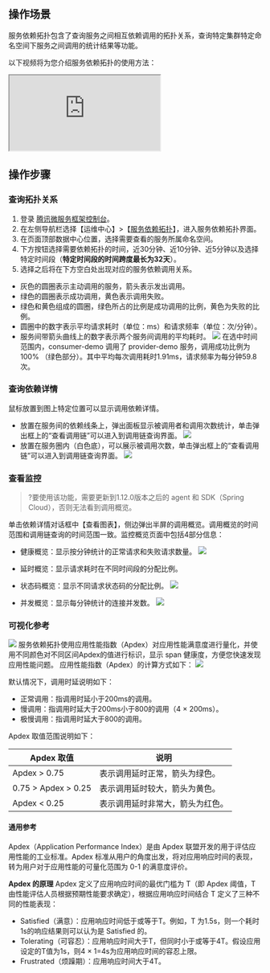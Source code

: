 ## 操作场景
服务依赖拓扑包含了查询服务之间相互依赖调用的拓扑关系，查询特定集群特定命名空间下服务之间调用的统计结果等功能。

以下视频将为您介绍服务依赖拓扑的使用方法：
<div class="doc-video-mod"><iframe src="https://cloud.tencent.com/edu/learning/quick-play/2039-24428?source=gw.doc.media&withPoster=1&notip=1"></iframe></div>

## 操作步骤
### 查询拓扑关系
1. 登录 [腾讯微服务框架控制台](https://console.cloud.tencent.com/tsf)。
2. 在左侧导航栏选择【运维中心】>【[服务依赖拓扑](https://console.cloud.tencent.com/tsf/topology)】，进入服务依赖拓扑界面。
3. 在页面顶部数据中心位置，选择需要查看的服务所属命名空间。
4. 下方按钮选择需要依赖拓扑的时间，近30分钟、近10分钟、近5分钟以及选择特定时间段（**特定时间段的时间跨度最长为32天**）。
5. 选择之后将在下方空白处出现对应的服务依赖调用关系。
 - 灰色的圆圈表示主动调用的服务，箭头表示发出调用。
 - 绿色的圆圈表示成功调用，黄色表示调用失败。
 - 绿色和黄色组成的圆圈，绿色所占的比例是成功调用的比例，黄色为失败的比例。
 - 圆圈中的数字表示平均请求耗时（单位：ms）和请求频率（单位：次/分钟）。
 - 服务间带箭头曲线上的数字表示两个服务间调用的平均耗时。
 ![](https://main.qcloudimg.com/raw/67fb128793c89054da31e5e6950d8566.png)
在选中时间范围内，consumer-demo 调用了 provider-demo 服务，调用成功比例为 100% （绿色部分）。其中平均每次调用耗时1.91ms，请求频率为每分钟59.8次。


### 查询依赖详情
鼠标放置到图上特定位置可以显示调用依赖详情。
- 放置在服务间的依赖线条上，弹出面板显示被调用者和调用次数统计，单击弹出框上的“查看调用链”可以进入到调用链查询界面。
  ![](https://main.qcloudimg.com/raw/d2d0aeffd066521f91f42e4f118711ad.png)
- 放置在服务圈内（白色底），可以展示被调用次数，单击弹出框上的“查看调用链”可以进入到调用链查询界面。
  ![](https://main.qcloudimg.com/raw/56fc41adac20d75a9ae3018cdb81a160.png)



### 查看监控
>?要使用该功能，需要更新到1.12.0版本之后的 agent 和 SDK（Spring Cloud），否则无法看到调用概览。

单击依赖详情对话框中【查看图表】，侧边弹出半屏的调用概览。调用概览的时间范围和调用链查询的时间范围一致。监控概览页面中包括4部分信息：

- 健康概览：显示按分钟统计的正常请求和失败请求数量。
![](https://main.qcloudimg.com/raw/44d7e11b0f8ba8cfb604140ce890baad.png)

- 延时概览：显示请求耗时在不同时间段的分配比例。
- 状态码概览：显示不同请求状态码的分配比例。
![](https://main.qcloudimg.com/raw/c6b0b4bf3571f469fccb30d4955d951d.png)

- 并发概览：显示每分钟统计的连接并发数。
![](https://main.qcloudimg.com/raw/3c1e94745db89c8dc84e762234837140.png)

### 可视化参考
![](https://main.qcloudimg.com/raw/d74c69fe4d0d4256149dbf7e0229b5cb.png)
服务依赖拓扑使用应用性能指数（Apdex）对应用性能满意度进行量化，并使用不同颜色对不同区间Apdex的值进行标识，显示 span 健康度，方便您快速发现应用性能问题。
应用性能指数（Apdex）的计算方式如下：
![](https://main.qcloudimg.com/raw/aafe1714959ed0a6efa64aeca9b2f06e.png)

默认情况下，调用时延说明如下：
- 正常调用：指调用时延小于200ms的调用。
- 慢调用：指调用时延大于200ms小于800的调用（4 × 200ms）。
- 极慢调用：指调用时延大于800的调用。

Apdex 取值范围说明如下：

|  Apdex 取值  |  说明   |
| --- | --- |
|  Apdex > 0.75   |   表示调用延时正常，箭头为绿色。  |
|   0.75 > Apdex > 0.25  |  表示调用延时较大，箭头为黄色。   |
|   Apdex < 0.25  |  表示调用延时非常大，箭头为红色。   |

#### 通用参考
Apdex（Application Performance Index）是由 Apdex 联盟开发的用于评估应用性能的工业标准。Apdex 标准从用户的角度出发，将对应用响应时间的表现，转为用户对于应用性能的可量化范围为 0-1 的满意度评价。

**Apdex 的原理**
Apdex 定义了应用响应时间的最优门槛为 T（即 Apdex 阈值，T 由性能评估人员根据预期性能要求确定），根据应用响应时间结合 T 定义了三种不同的性能表现：
- Satisfied（满意）：应用响应时间低于或等于T。例如，T 为1.5s，则一个耗时1s的响应结果则可以认为是 Satisfied 的。
- Tolerating（可容忍）：应用响应时间大于T，但同时小于或等于4T。假设应用设定的T值为1s，则4 × 1=4s为应用响应时间的容忍上限。
- Frustrated（烦躁期）：应用响应时间大于4T。

